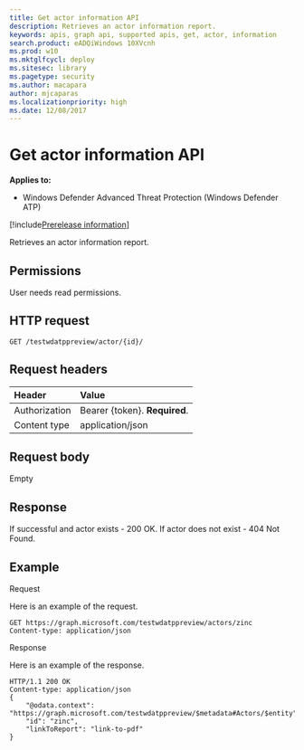 ```yaml
---
title: Get actor information API
description: Retrieves an actor information report. 
keywords: apis, graph api, supported apis, get, actor, information
search.product: eADQiWindows 10XVcnh
ms.prod: w10
ms.mktglfcycl: deploy
ms.sitesec: library
ms.pagetype: security
ms.author: macapara
author: mjcaparas
ms.localizationpriority: high
ms.date: 12/08/2017
---
```



# Get actor information API

**Applies to:**

- Windows Defender Advanced Threat Protection (Windows Defender ATP)

[!include[Prerelease information](prerelease.md)]

Retrieves an actor information report. 

## Permissions
User needs read permissions.

## HTTP request
```
GET /testwdatppreview/actor/{id}/
```

## Request headers

Header | Value 
:---|:---
Authorization | Bearer {token}. **Required**.
Content type | application/json


## Request body
Empty

## Response
If successful and actor exists - 200 OK. 
If actor does not exist - 404 Not Found.


## Example

Request

Here is an example of the request.

```
GET https://graph.microsoft.com/testwdatppreview/actors/zinc
Content-type: application/json
```

Response

Here is an example of the response.


```
HTTP/1.1 200 OK
Content-type: application/json
{
    "@odata.context": "https://graph.microsoft.com/testwdatppreview/$metadata#Actors/$entity",
    "id": "zinc",
    "linkToReport": "link-to-pdf"
}
```

